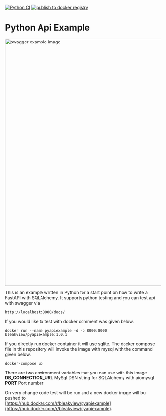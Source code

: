 [![Python CI](https://github.com/bleakview/pyapiexample/actions/workflows/python-app.yml/badge.svg?branch=master)](https://github.com/bleakview/pyapiexample/actions/workflows/python-app.yml)   [![publish to docker registry](https://github.com/bleakview/pyapiexample/actions/workflows/push_to_docker_hub.yml/badge.svg)](https://github.com/bleakview/pyapiexample/actions/workflows/push_to_docker_hub.yml)

# Python Api Example
  
<img src="https://bleakview.github.io/git/pyapiexample/images/pyapiexample.jpg" alt="swagger example image" width="800"/>

  
This is an example written in Python for a start point on how to write a FastAPI with SQLAlchemy. 
It supports python testing and you can test api with swagger via 
```
http://localhost:8000/docs/
```
If you would like to test with docker comment was given below.
```
docker run --name pyapiexample -d -p 8000:8000 bleakview/pyapiexample:1.0.1
```
  
If you directly run docker container it will use sqlite. The docker compose file in this repository will invoke the image with mysql with the command given below.  
```
docker-compose up
```
There are two environment variables that you can use with this image.  
**DB_CONNECTION_URL** MySql DSN string for SQLAlchemy with aiomysql  
**PORT** Port number  
    
On very change code test will be run and a new docker image will bu pushed to  
[https://hub.docker.com/r/bleakview/pyapiexample](https://hub.docker.com/r/bleakview/pyapiexample).
